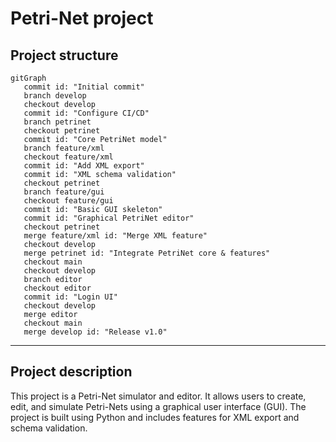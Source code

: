 # Petri-Net project

## Project structure

```mermaid
gitGraph
   commit id: "Initial commit"
   branch develop
   checkout develop
   commit id: "Configure CI/CD"
   branch petrinet
   checkout petrinet
   commit id: "Core PetriNet model"
   branch feature/xml
   checkout feature/xml
   commit id: "Add XML export"
   commit id: "XML schema validation"
   checkout petrinet
   branch feature/gui
   checkout feature/gui
   commit id: "Basic GUI skeleton"
   commit id: "Graphical PetriNet editor"
   checkout petrinet
   merge feature/xml id: "Merge XML feature"
   checkout develop
   merge petrinet id: "Integrate PetriNet core & features"
   checkout main
   checkout develop
   branch editor
   checkout editor
   commit id: "Login UI"
   checkout develop
   merge editor
   checkout main
   merge develop id: "Release v1.0"
```
__________

## Project description

This project is a Petri-Net simulator and editor. It allows users to create, edit, and simulate Petri-Nets using a graphical user interface (GUI). The project is built using Python and includes features for XML export and schema validation.
